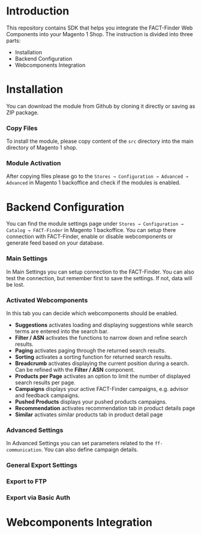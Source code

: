 # Introduction
This repository contains SDK that helps you integrate the FACT-Finder Web Components into your Magento 1 Shop. The instruction is divided into three parts: 
* Installation 
* Backend Configuration
* Webcomponents Integration

# Installation
You can download the module from Github by cloning it directly or saving as ZIP package.

### Copy Files
To install the module, please copy content of the `src` directory into the main directory of Magento 1 shop.

### Module Activation
After copying files please go to the `Stores → Configuration → Advanced → Advanced` in Magento 1 backoffice and check if the modules is enabled.

# Backend Configuration
You can find the module settings page under `Stores → Configuration → Catalog → FACT-Finder` in Magento 1 backoffice. You can setup there connection with FACT-Finder, enable or disable webcomponents or generate feed based on your database.

### Main Settings
In Main Settings you can setup connection to the FACT-Finder. You can also test the connection, but remember first to save the settings. If not, data will be lost.

### Activated Webcomponents
In this tab you can decide which webcomponents should be enabled.

 - **Suggestions** activates loading and displaying suggestions while search terms are entered into the search bar.
 - **Filter / ASN** activates the functions to narrow down and refine search results.
 - **Paging** activates paging through the returned search results.
 - **Sorting** activates a sorting function for returned search results.
 - **Breadcrumb** activates displaying the current position during a search. Can be refined with the **Filter / ASN** component. 
 - **Products per Page** activates an option to limit the number of displayed search results per page.
 - **Campaigns** displays your active FACT-Finder campaigns, e.g. advisor and feedback campaigns.
 - **Pushed Products** displays your pushed products campaigns. 
 - **Recommendation** activates recommendation tab in product details page
 - **Similar** activates similar products tab in product detail page

### Advanced Settings
In Advanced Settings you can set parameters related to the `ff-communication`. You can also define campaign details.

### General Export Settings

### Export to FTP

### Export via Basic Auth

# Webcomponents Integration
